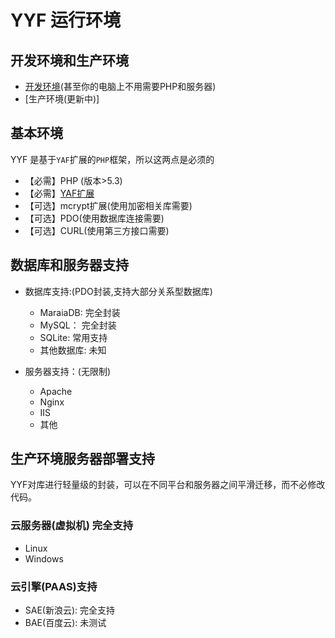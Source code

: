 YYF 运行环境
============


开发环境和生产环境
---------

* [开发环境](develop.MD)(甚至你的电脑上不用需要PHP和服务器)
* [生产环境(更新中)]



基本环境
------
YYF 是基于`YAF`扩展的`PHP`框架，所以这两点是必须的
* 【必需】PHP (版本>5.3) 
* 【必需】[YAF扩展](http://pecl.php.net/package/yaf)
* 【可选】mcrypt扩展(使用加密相关库需要)
* 【可选】PDO(使用数据库连接需要)
* 【可选】CURL(使用第三方接口需要)


数据库和服务器支持
------
- 数据库支持:(PDO封装,支持大部分关系型数据库)
    * MaraiaDB: 完全封装
    * MySQL：   完全封装
    * SQLite:   常用支持
    * 其他数据库:    未知

- 服务器支持：(无限制)
    * Apache
    * Nginx
    * IIS
    * 其他



生产环境服务器部署支持
------
YYF对库进行轻量级的封装，可以在不同平台和服务器之间平滑迁移，而不必修改代码。

### 云服务器(虚拟机) 完全支持
* Linux
* Windows


### 云引擎(PAAS)支持
* SAE(新浪云): 完全支持
* BAE(百度云): 未测试

